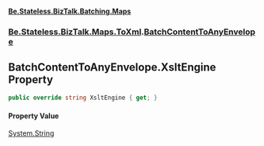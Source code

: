 #### [Be.Stateless.BizTalk.Batching.Maps](README.md 'README')
### [Be.Stateless.BizTalk.Maps.ToXml](Be.Stateless.BizTalk.Maps.ToXml.md 'Be.Stateless.BizTalk.Maps.ToXml').[BatchContentToAnyEnvelope](BatchContentToAnyEnvelope.md 'Be.Stateless.BizTalk.Maps.ToXml.BatchContentToAnyEnvelope')

## BatchContentToAnyEnvelope.XsltEngine Property

```csharp
public override string XsltEngine { get; }
```

#### Property Value
[System.String](https://docs.microsoft.com/en-us/dotnet/api/System.String 'System.String')